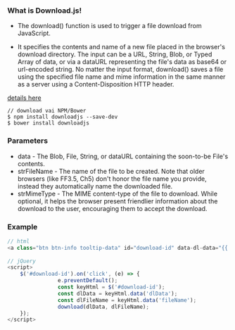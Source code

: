 ### What is Download.js!
- The download() function is used to trigger a file download from JavaScript.

- It specifies the contents and name of a new file placed in the browser's download directory. The input can be a URL, 
  String, Blob, or Typed Array of data, or via a dataURL representing the file's data as base64 or url-encoded string. 
  No matter the input format, download() saves a file using the specified file name and mime information in the same 
  manner as a server using a Content-Disposition HTTP header.

[details here](https://github.com/rndme/download)

```
// download vai NPM/Bower
$ npm install downloadjs --save-dev
$ bower install downloadjs
```

### Parameters
- data - The Blob, File, String, or dataURL containing the soon-to-be File's contents.
- strFileName - The name of the file to be created. Note that older browsers (like FF3.5, Ch5) don't honor the file name you provide, instead they automatically name the downloaded file.
- strMimeType - The MIME content-type of the file to download. While optional, it helps the browser present friendlier information about the download to the user, encouraging them to accept the download.

### Example
```js
// html
<a class="btn btn-info tooltip-data" id="download-id" data-dl-data="{{ o.keyData }}" data-file-name="{{ o.fileName }}" data-toogle="tooltip" data-placement="top" title="Download" style="text-transform: none"><span class="glyphicon glyphicon-download"></span></a>
                    
// jQuery
<script>
    $('#download-id').on('click', (e) => {
                e.preventDefault();
                const keyHtml = $('#download-id');
                const dlData = keyHtml.data('dlData');
                const dlFileName = keyHtml.data('fileName');
                download(dlData, dlFileName);
    });
</script>
```
